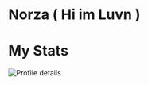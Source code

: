 # Norza ( Hi im Luvn )






# My Stats
<picture>
  <source media="(prefers-color-scheme: dark)" srcset="https://raw.githubusercontent.com/Norzax/Norzax/master/profile-summary-card-output/github_dark/0-profile-details.svg https://raw.githubusercontent.com/Norzax/Norzax/master/profile-summary-card-output/github_dark/1-repos-per-language.svg">
  <source media="(prefers-color-scheme: dark)" srcset="">
  <source media="(prefers-color-scheme: dark)" srcset="https://raw.githubusercontent.com/Norzax/Norzax/master/profile-summary-card-output/github_dark/2-most-commit-language.svg">
  <source media="(prefers-color-scheme: dark)" srcset="https://raw.githubusercontent.com/Norzax/Norzax/master/profile-summary-card-output/github_dark/3-stats.svg">
  <source media="(prefers-color-scheme: dark)" srcset="https://github-profile-summary-cards.vercel.app/api/cards/productive-time?username=Norzax&theme=github_dark&utcOffset=+7">
  
  <source media="(prefers-color-scheme: light)" srcset="https://raw.githubusercontent.com/Norzax/Norzax/master/profile-summary-card-output/github/0-profile-details.svg">
  <source media="(prefers-color-scheme: light)" srcset="https://raw.githubusercontent.com/Norzax/Norzax/master/profile-summary-card-output/github/1-repos-per-language.svg">
  <source media="(prefers-color-scheme: light)" srcset="https://raw.githubusercontent.com/Norzax/Norzax/master/profile-summary-card-output/github/2-most-commit-language.svg">
  <source media="(prefers-color-scheme: light)" srcset="https://raw.githubusercontent.com/Norzax/Norzax/master/profile-summary-card-output/github/3-stats.svg">
  <source media="(prefers-color-scheme: light)" srcset="https://github-profile-summary-cards.vercel.app/api/cards/productive-time?username=Norzax&theme=github&utcOffset=+7">
  
  <img alt="Profile details" src="https://github.com/Norzax">
</picture>
